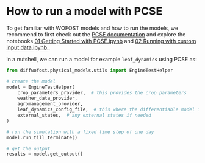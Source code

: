 #

# How to run a model with PCSE

To get familiar with WOFOST models and how to run the models, we recommend to
first check out the [PCSE
documentation](https://pcse.readthedocs.io/en/stable/index.html) and explore the
notebooks [01 Getting Started with
PCSE.ipynb](https://github.com/ajwdewit/pcse_notebooks/blob/master/01%20Getting%20Started%20with%20PCSE.ipynb)
and [02 Running with custom input data.ipynb
](https://github.com/ajwdewit/pcse_notebooks/blob/master/02%20Running%20with%20custom%20input%20data.ipynb).

in a nutshell, we can run a model for example `leaf_dynamics` using PCSE as:

```python
from diffwofost.physical_models.utils import EngineTestHelper

# create the model
model = EngineTestHelper(
    crop_parameters_provider,  # this provides the crop parameters
    weather_data_provider,
    agromanagement_provider,
    leaf_dynamics_config_file,  # this where the differentiable model is specified
    external_states,  # any external states if needed
)

# run the simulation with a fixed time step of one day
model.run_till_terminate()

# get the output
results = model.get_output()
```
